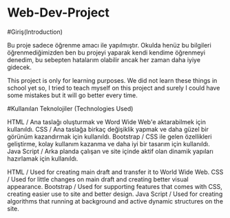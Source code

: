 # Web-Dev-Project

#Giriş(Introduction)

Bu proje sadece öğrenme amacı ile yapılmıştır. Okulda henüz bu bilgileri öğrenmediğimizden ben bu projeyi yaparak kendi kendime
öğrenmeyi denedim, bu sebepten hatalarım olabilir ancak her zaman daha iyiye gidecek.


This project is only for learning purposes. We did not learn these things in school yet so, I tried to teach myself on this
project and surely I could have some mistakes but it will go better every time.



#Kullanılan Teknolojiler (Technologies Used)

HTML 	    / Ana taslağı oluşturmak ve Word Wide Web'e aktarabilmek için kullanıldı.
CSS 	    / Ana taslağa birkaç değişiklik yapmak ve daha güzel bir görünüm kazandırmak için kullanıldı.
Bootstrap   / CSS ile gelen özellikleri geliştirme, kolay kullanım kazanma ve daha iyi bir tasarım için kullanıldı.
Java Script / Arka planda çalışan ve site içinde aktif olan dinamik yapıları hazırlamak için kullanıldı.


HTML        / Used for creating main draft and transfer it to World Wide Web.
CSS         / Used for little changes on main draft and creating better visual appearance.
Bootstrap   / Used for supporting features that comes with CSS, creating easier use to site and better design.
Java Script / Used for creating algorithms that running at background and active dynamic structures on the site.
